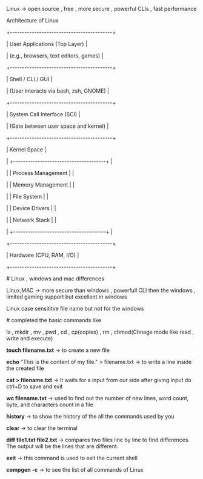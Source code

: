 Linux -> open source , free , more secure , powerful CLIs , fast performance





Architecture of Linux



+------------------------------------------+

|         User Applications (Top Layer)    |

|  (e.g., browsers, text editors, games)   |

+------------------------------------------+

|            Shell / CLI / GUI             |

|   (User interacts via bash, zsh, GNOME)  |

+------------------------------------------+

|          System Call Interface (SCI)     |

|  (Gate between user space and kernel)    |

+------------------------------------------+

|             Kernel Space                 |

| +--------------------------------------+ |

| |      Process Management              | |

| |      Memory Management               | |

| |      File System                     | |

| |      Device Drivers                  | |

| |      Network Stack                   | |

| +--------------------------------------+ |

+------------------------------------------+

|            Hardware (CPU, RAM, I/O)      |

+------------------------------------------+













\# Linux , windows and mac differences



Linux,MAC -> more secure than windows , powerfull CLI then the windows , limited gaming support but excellent in windows



Linux case sensititve file name but not for the windows











\# completed the basic commands like

ls , mkdir , mv , pwd , cd , cp(copies) , rm , chmod(Chnage mode like read , write and execute)



**touch filename.txt** -> to create a new file



**echo** "This is the content of my file." > filename.txt   -> to write a line inside the created file



**cat > filename.txt**  -> it waits for a input from our side after giving input do ctrl+D to save and exit



**wc filename.txt** -> used to find out the number of new lines, word count, byte, and characters count in a file



**history** -> to show the history of the all the commands used by you



**clear** -> to clear the terminal



**diff file1.txt file2.txt**  -> compares two files line by line to find differences. The output will be the lines that are different.



**exit** -> this command is used to exit the current shell



**compgen -c** -> to see the list of all commands of Linux









